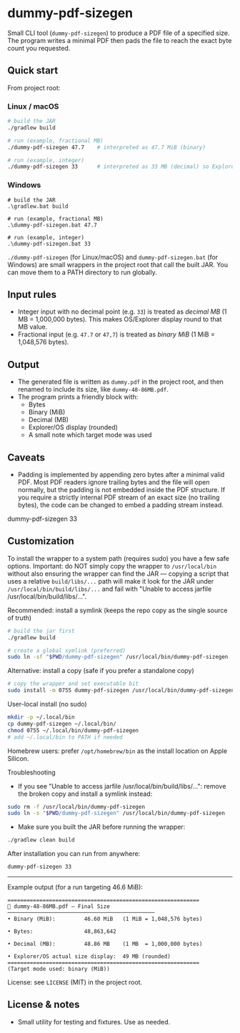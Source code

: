 # dummy-pdf-sizegen

Small CLI tool (`dummy-pdf-sizegen`) to produce a PDF file of a specified size. The program writes a minimal PDF then pads the file to reach the exact byte count you requested.

## Quick start

From project root:

### Linux / macOS

```bash
# build the JAR
./gradlew build

# run (example, fractional MB)
./dummy-pdf-sizegen 47.7    # interpreted as 47.7 MiB (binary)

# run (example, integer)
./dummy-pdf-sizegen 33      # interpreted as 33 MB (decimal) so Explorer will show ~33 MB
```

### Windows

```batch
# build the JAR
.\gradlew.bat build

# run (example, fractional MB)
.\dummy-pdf-sizegen.bat 47.7

# run (example, integer)
.\dummy-pdf-sizegen.bat 33
```

`./dummy-pdf-sizegen` (for Linux/macOS) and `dummy-pdf-sizegen.bat` (for Windows) are small wrappers in the project root that call the built JAR. You can move them to a PATH directory to run globally.

## Input rules
- Integer input with no decimal point (e.g. `33`) is treated as *decimal MB* (1 MB = 1,000,000 bytes). This makes OS/Explorer display round to that MB value.
- Fractional input (e.g. `47.7` or `47,7`) is treated as *binary MiB* (1 MiB = 1,048,576 bytes).

## Output
- The generated file is written as `dummy.pdf` in the project root, and then renamed to include its size, like `dummy-48-86MB.pdf`.
- The program prints a friendly block with:
  - Bytes
  - Binary (MiB)
  - Decimal (MB)
  - Explorer/OS display (rounded)
  - A small note which target mode was used

## Caveats
- Padding is implemented by appending zero bytes after a minimal valid PDF. Most PDF readers ignore trailing bytes and the file will open normally, but the padding is not embedded inside the PDF structure. If you require a strictly internal PDF stream of an exact size (no trailing bytes), the code can be changed to embed a padding stream instead.

dummy-pdf-sizegen 33
## Customization
To install the wrapper to a system path (requires sudo) you have a few safe options. Important: do NOT simply copy the wrapper to `/usr/local/bin` without also ensuring the wrapper can find the JAR — copying a script that uses a relative `build/libs/...` path will make it look for the JAR under `/usr/local/bin/build/libs/...` and fail with "Unable to access jarfile /usr/local/bin/build/libs/...".

Recommended: install a symlink (keeps the repo copy as the single source of truth)

```bash
# build the jar first
./gradlew build

# create a global symlink (preferred)
sudo ln -sf "$PWD/dummy-pdf-sizegen" /usr/local/bin/dummy-pdf-sizegen
```

Alternative: install a copy (safe if you prefer a standalone copy)

```bash
# copy the wrapper and set executable bit
sudo install -m 0755 dummy-pdf-sizegen /usr/local/bin/dummy-pdf-sizegen
```

User-local install (no sudo)

```bash
mkdir -p ~/.local/bin
cp dummy-pdf-sizegen ~/.local/bin/
chmod 0755 ~/.local/bin/dummy-pdf-sizegen
# add ~/.local/bin to PATH if needed
```

Homebrew users: prefer `/opt/homebrew/bin` as the install location on Apple Silicon.

Troubleshooting
- If you see "Unable to access jarfile /usr/local/bin/build/libs/...": remove the broken copy and install a symlink instead:

```bash
sudo rm -f /usr/local/bin/dummy-pdf-sizegen
sudo ln -s "$PWD/dummy-pdf-sizegen" /usr/local/bin/dummy-pdf-sizegen
```

- Make sure you built the JAR before running the wrapper:

```bash
./gradlew clean build
```

After installation you can run from anywhere:

```bash
dummy-pdf-sizegen 33
```

---

Example output (for a run targeting 46.6 MiB):

```
============================================================
📄 dummy-48-86MB.pdf — Final Size
──────────────────────────────────────────────
• Binary (MiB):         46.60 MiB   (1 MiB = 1,048,576 bytes)

• Bytes:                48,863,642

• Decimal (MB):         48.86 MB    (1 MB  = 1,000,000 bytes)

• Explorer/OS actual size display:  49 MB (rounded)
============================================================
(Target mode used: binary (MiB))
```

License: see `LICENSE` (MIT) in the project root.

## License & notes
- Small utility for testing and fixtures. Use as needed.